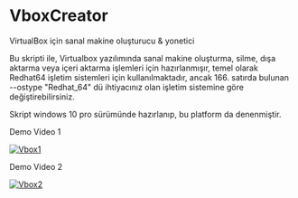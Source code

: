 # VboxCreator
VirtualBox için sanal makine oluşturucu &amp; yonetici

Bu skripti ile, Virtualbox yazılımında sanal makine oluşturma, silme, dışa aktarma veya içeri aktarma işlemleri için hazırlanmışır, 
temel olarak Redhat64 işletim sistemleri için kullanılmaktadır, ancak 166. satırda bulunan --ostype "Redhat_64" dü ihtiyacınız olan işletim sistemine göre değiştirebilirsiniz.

Skript windows 10 pro sürümünde hazırlanıp, bu platform da denenmiştir.


Demo Video 1

[![Vbox1](https://res.cloudinary.com/marcomontalbano/image/upload/v1604989368/video_to_markdown/images/vimeo--477454788-c05b58ac6eb4c4700831b2b3070cd403.jpg)](https://vimeo.com/477454788 "Vbox1")


Demo Video 2

[![Vbox2](https://res.cloudinary.com/marcomontalbano/image/upload/v1604989479/video_to_markdown/images/vimeo--477456436-c05b58ac6eb4c4700831b2b3070cd403.jpg)](https://vimeo.com/477456436 "Vbox2")




